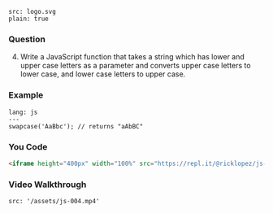 ```image
src: logo.svg
plain: true
```
### Question
4. Write a JavaScript function that takes a string which has lower and upper case letters as a parameter and converts upper case letters to lower case, and lower case letters to upper case.

### Example

```code
lang: js
---
swapcase('AaBbc'); // returns "aAbBC"
```
### You Code
```html
<iframe height="400px" width="100%" src="https://repl.it/@ricklopez/js-exercise-4?lite=true" scrolling="no" frameborder="no" allowtransparency="true" allowfullscreen="true" sandbox="allow-forms allow-pointer-lock allow-popups allow-same-origin allow-scripts allow-modals"></iframe>
```
### Video Walkthrough
```video
src: '/assets/js-004.mp4'
```